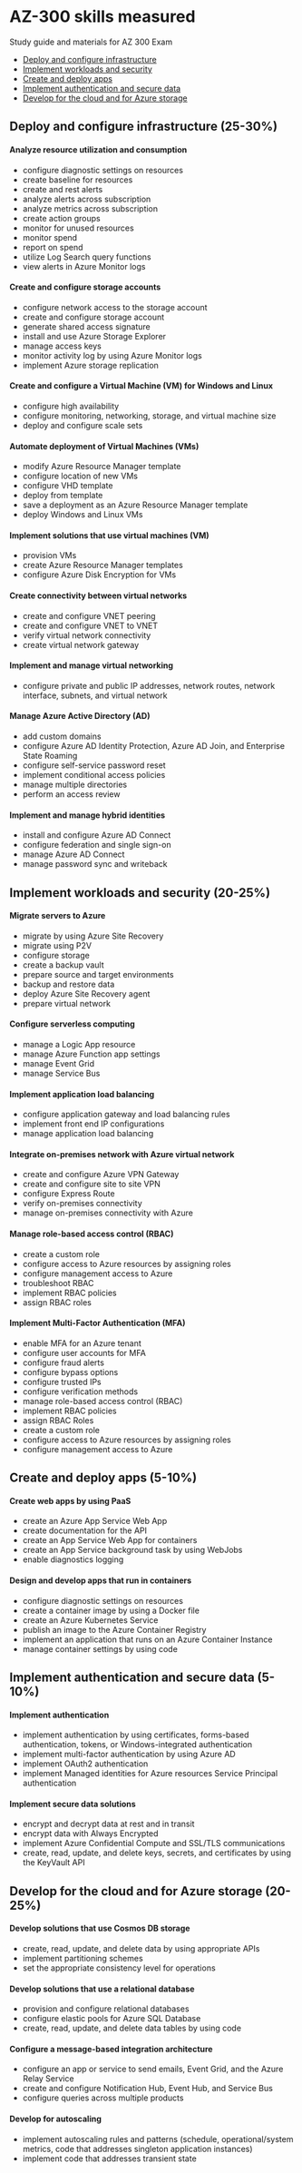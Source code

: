 # AZ-300 skills measured

Study guide and materials for AZ 300 Exam 

+ [Deploy and configure infrastructure](#deploy-and-configure-infrastructure-25-30)
+ [Implement workloads and security](#implement-workloads-and-security-20-25)
+ [Create and deploy apps](#create-and-deploy-apps-5-10)
+ [Implement authentication and secure data](#implement-authentication-and-secure-data-5-10)
+ [Develop for the cloud and for Azure storage](#develop-for-the-cloud-and-for-azure-storage-20-25)

## Deploy and configure infrastructure (25-30%)

#### Analyze resource utilization and consumption
+ configure diagnostic settings on resources
+ create baseline for resources
+ create and rest alerts
+ analyze alerts across subscription
+ analyze metrics across subscription
+ create action groups
+ monitor for unused resources
+ monitor spend
+ report on spend
+ utilize Log Search query functions
+ view alerts in Azure Monitor logs

#### Create and configure storage accounts
+ configure network access to the storage account
+ create and configure storage account
+ generate shared access signature
+ install and use Azure Storage Explorer
+ manage access keys
+ monitor activity log by using Azure Monitor logs
+ implement Azure storage replication

#### Create and configure a Virtual Machine (VM) for Windows and Linux
+ configure high availability
+ configure monitoring, networking, storage, and virtual machine size
+ deploy and configure scale sets

#### Automate deployment of Virtual Machines (VMs)
+ modify Azure Resource Manager template
+ configure location of new VMs
+ configure VHD template
+ deploy from template
+ save a deployment as an Azure Resource Manager template
+ deploy Windows and Linux VMs

#### Implement solutions that use virtual machines (VM)
+ provision VMs
+ create Azure Resource Manager templates
+ configure Azure Disk Encryption for VMs

#### Create connectivity between virtual networks
+ create and configure VNET peering
+ create and configure VNET to VNET
+ verify virtual network connectivity
+ create virtual network gateway

#### Implement and manage virtual networking
+ configure private and public IP addresses, network routes, network interface, subnets, and virtual network

#### Manage Azure Active Directory (AD)
+ add custom domains
+ configure Azure AD Identity Protection, Azure AD Join, and Enterprise State Roaming
+ configure self-service password reset
+ implement conditional access policies
+ manage multiple directories
+ perform an access review

#### Implement and manage hybrid identities
+ install and configure Azure AD Connect
+ configure federation and single sign-on
+ manage Azure AD Connect
+ manage password sync and writeback

## Implement workloads and security (20-25%)

#### Migrate servers to Azure
+ migrate by using Azure Site Recovery
+ migrate using P2V
+ configure storage
+ create a backup vault
+ prepare source and target environments
+ backup and restore data
+ deploy Azure Site Recovery agent
+ prepare virtual network

#### Configure serverless computing
+ manage a Logic App resource
+ manage Azure Function app settings
+ manage Event Grid
+ manage Service Bus

#### Implement application load balancing
+ configure application gateway and load balancing rules
+ implement front end IP configurations
+ manage application load balancing

#### Integrate on-premises network with Azure virtual network
+ create and configure Azure VPN Gateway
+ create and configure site to site VPN
+ configure Express Route
+ verify on-premises connectivity
+ manage on-premises connectivity with Azure

#### Manage role-based access control (RBAC)
+ create a custom role
+ configure access to Azure resources by assigning roles
+ configure management access to Azure
+ troubleshoot RBAC
+ implement RBAC policies
+ assign RBAC roles

#### Implement Multi-Factor Authentication (MFA)
+ enable MFA for an Azure tenant
+ configure user accounts for MFA
+ configure fraud alerts
+ configure bypass options
+ configure trusted IPs
+ configure verification methods
+ manage role-based access control (RBAC)
+ implement RBAC policies
+ assign RBAC Roles
+ create a custom role
+ configure access to Azure resources by assigning roles
+ configure management access to Azure

## Create and deploy apps (5-10%)

#### Create web apps by using PaaS
+ create an Azure App Service Web App
+ create documentation for the API
+ create an App Service Web App for containers
+ create an App Service background task by using WebJobs
+ enable diagnostics logging

#### Design and develop apps that run in containers
+ configure diagnostic settings on resources
+ create a container image by using a Docker file
+ create an Azure Kubernetes Service
+ publish an image to the Azure Container Registry
+ implement an application that runs on an Azure Container Instance
+ manage container settings by using code

## Implement authentication and secure data (5-10%)

#### Implement authentication
+ implement authentication by using certificates, forms-based authentication, tokens, or Windows-integrated authentication
+ implement multi-factor authentication by using Azure AD
+ implement OAuth2 authentication
+ implement Managed identities for Azure resources Service Principal authentication

#### Implement secure data solutions
+ encrypt and decrypt data at rest and in transit
+ encrypt data with Always Encrypted
+ implement Azure Confidential Compute and SSL/TLS communications
+ create, read, update, and delete keys, secrets, and certificates by using the KeyVault API

## Develop for the cloud and for Azure storage (20-25%)

#### Develop solutions that use Cosmos DB storage
+ create, read, update, and delete data by using appropriate APIs
+ implement partitioning schemes
+ set the appropriate consistency level for operations

#### Develop solutions that use a relational database
+ provision and configure relational databases
+ configure elastic pools for Azure SQL Database
+ create, read, update, and delete data tables by using code

#### Configure a message-based integration architecture
+ configure an app or service to send emails, Event Grid, and the Azure Relay Service
+ create and configure Notification Hub, Event Hub, and Service Bus
+ configure queries across multiple products

#### Develop for autoscaling
+ implement autoscaling rules and patterns (schedule, operational/system metrics, code that addresses singleton application instances)
+ implement code that addresses transient state

